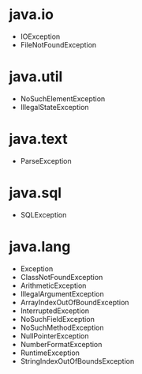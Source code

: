 # java.io
* IOException
* FileNotFoundException

# java.util
* NoSuchElementException
* IllegalStateException

# java.text
* ParseException

# java.sql
* SQLException

# java.lang
* Exception
* ClassNotFoundException
* ArithmeticException
* IllegalArgumentException
* ArrayIndexOutOfBoundException
* InterruptedException
* NoSuchFieldException
* NoSuchMethodException
* NullPointerException
* NumberFormatException
* RuntimeException
* StringIndexOutOfBoundsException
